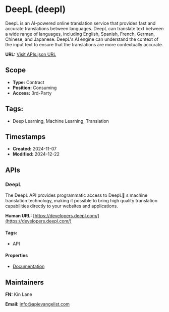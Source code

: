 # DeepL (deepl)
DeepL is an AI-powered online translation service that provides fast and accurate translations between languages. DeepL can translate text between a wide range of languages, including English, Spanish, French, German, Chinese, and Japanese. DeepL's AI engine can understand the context of the input text to ensure that the translations are more contextually accurate. 

**URL:** [Visit APIs.json URL](https://raw.githubusercontent.com/api-search/deepl/refs/heads/main/apis.yml)

## Scope

- **Type:** Contract 
- **Position:** Consuming 
- **Access:** 3rd-Party 

## Tags:

 - Deep Learning, Machine Learning, Translation

## Timestamps

- **Created:** 2024-11-07 
- **Modified:** 2024-12-22 

## APIs

### DeepL
The DeepL API provides programmatic access to DeepL s machine translation technology, making it possible to bring high quality translation capabilities directly to your websites and applications.

**Human URL:** [https://developers.deepl.com/](https://developers.deepl.com/)


#### Tags:

 - API

#### Properties

- [Documentation](https://developers.deepl.com/)

## Maintainers

**FN:** Kin Lane

**Email:** info@apievangelist.com

